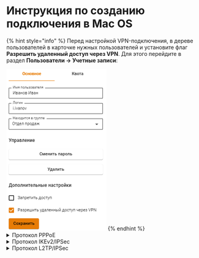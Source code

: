 # Инструкция по созданию подключения в Mac OS

{% hint style="info" %}
Перед настройкой VPN-подключения, в дереве пользователей в карточке нужных пользователей и установите флаг **Разрешить удаленный доступ через VPN**. Для этого перейдите в раздел **Пользователи -> Учетные записи**:

<img src="../../../.gitbook/assets/ubuntu15.png" alt="" data-size="original">
{% endhint %}

<details>

<summary>Протокол PPPoE</summary>

Для настройки Ideco UTM перейдите в раздел **Пользователи -> Авторизация -> VPN-подключение** и установите флаг **Подключение по PPPoE**:

<img src="../../../.gitbook/assets/pppoe.png" alt="" data-size="original">

**Создание подключения в Mac OS**

1\. Перейдите в раздел **Системные настройки -> Сеть**;

2\. Нажмите **Добавить** в левом нижнем углу (иконка ![](../../../.gitbook/assets/macos2.png));

3\. В появившемся окне заполните:

* **Интерфейс** - PPPoE;
* **Ethernet** - Например Wi-Fi;
* **Имя службы** - имя подключения.

<img src="../../../.gitbook/assets/macos8.png" alt="" data-size="original">

4\. Нажмите **Создать** и заполните:

* **Имя службы PPPoE** - имя службы;
* **Имя учетной записи** - логин;
* **Пароль** - пароль.

<img src="../../../.gitbook/assets/macos9.png" alt="" data-size="original">

5\. Нажмите **Подключить**.

</details>

<details>

<summary>Протокол IKEv2/IPSec</summary>

Настройте Ideco UTM:

1\. Перейдите в раздел **Пользователи -> Авторизация -> VPN-подключение**.

2\. Установите флаг **Подключение по IKEv2/IPSec** и заполните поля **Домен**:

<img src="../../../.gitbook/assets/ipsec-ikev2-9-11.png" alt="" data-size="original">

**Создание подключения в Mac OS**

1\. Перейдите в раздел **Системные настройки -> Сеть**:

2\. Нажмите **Добавить** в левом нижнем углу (иконка ![](../../../.gitbook/assets/macos2.png));

3\. В появившемся окне заполните поля:

* **Интерфейс** - VPN;
* **Тип VPN** - IKEv2;
* **Имя службы** - имя подключения.

<img src="../../../.gitbook/assets/macos7.png" alt="" data-size="original">

4\. Нажмите **Создать**;

5\. Установите параметры подключения:

* **Адрес сервера** - адрес VPN-сервера;
* **Удаленный ID** - продублируйте адрес VPN-сервера.

<img src="../../../.gitbook/assets/macos11.png" alt="" data-size="original">

6\. Выберите **Настройки аутентификации**;

7\. Укажите идентификационные данные и нажать **OK**:

* **Имя пользователя** - имя пользователя, которому разрешено подключение по VPN;
* **Пароль** - пароль пользователя.

<img src="../../../.gitbook/assets/macos12.png" alt="" data-size="original">

8\. Нажмите **ОК**;

9\. Поставьте флаг в пункте **Показывать статус VPN в строке меню** и нажмите **Применить**.

</details>

<details>

<summary>Протокол L2TP/IPSec</summary>

Перед созданием подключения, настройте Ideco UTM:

1\. Перейдите в раздел **Пользователи -> Авторизация -> VPN-подключение**.

2\. Установите флаг **Подключение по L2TP/IPSec** и скопируйте **PSK**-ключ:

<img src="../../../.gitbook/assets/l2tp-on.png" alt="" data-size="original">

**Создание подключения в Mac OS**

1\. Перейдите в раздел **Системные настройки -> Сеть**:

<img src="../../../.gitbook/assets/macos.png" alt="" data-size="original">

2\. Нажмите **Добавить** в левом нижнем углу (иконка ![](../../../.gitbook/assets/macos2.png));

3\. В появившемся окне заполните:

* **Интерфейс** - VPN;
* **Тип VPN** - L2TP через IPSec;
* **Имя службы** - имя подключения.

<img src="../../../.gitbook/assets/macos1.png" alt="" data-size="original">

4\. Нажмите **Создать**;

5\. Заполните **Адрес сервера** и **Имя учетной записи**:

<img src="../../../.gitbook/assets/macos3.png" alt="" data-size="original">

6\. Поставьте флаг на пункте **Показывать статус VPN в строке меню** и выберите **Настройки аутентификации**.

7\. В **Аутентификации пользователя** заполните **Пароль** и в **Аутентификации компьютера** **Общий ключ (Shared Secret)**

<img src="../../../.gitbook/assets/macos4.png" alt="" data-size="original">

8\. Нажмите **ОК -> Применить**.

Включите VPN-соединение:

* В левой верхней части экрана нажмите значок VPN-соединения (![](../../../.gitbook/assets/macos5.png) )
*   Выберите _Подключить (имя службы, заданное в пункте 3)_:

    <img src="../../../.gitbook/assets/macos6.png" alt="" data-size="original">

</details>
